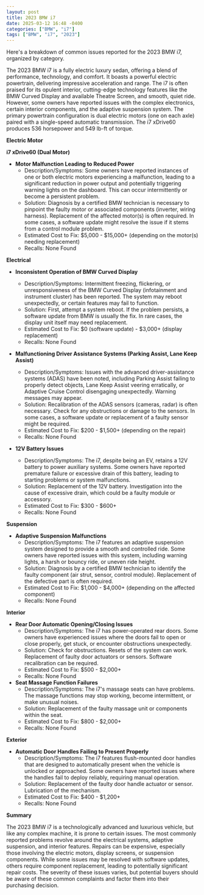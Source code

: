 ```yaml
---
layout: post
title: 2023 BMW i7
date: 2025-03-12 16:48 -0400
categories: ["BMW", "i7"]
tags: ["BMW", "i7", "2023"]
---
```

Here's a breakdown of common issues reported for the 2023 BMW i7, organized by category.

The 2023 BMW i7 is a fully electric luxury sedan, offering a blend of performance, technology, and comfort. It boasts a powerful electric powertrain, delivering impressive acceleration and range. The i7 is often praised for its opulent interior, cutting-edge technology features like the BMW Curved Display and available Theatre Screen, and smooth, quiet ride. However, some owners have reported issues with the complex electronics, certain interior components, and the adaptive suspension system. The primary powertrain configuration is dual electric motors (one on each axle) paired with a single-speed automatic transmission. The i7 xDrive60 produces 536 horsepower and 549 lb-ft of torque.

**Electric Motor**

**i7 xDrive60 (Dual Motor)**

* **Motor Malfunction Leading to Reduced Power**
    * Description/Symptoms: Some owners have reported instances of one or both electric motors experiencing a malfunction, leading to a significant reduction in power output and potentially triggering warning lights on the dashboard. This can occur intermittently or become a persistent problem.
    * Solution: Diagnosis by a certified BMW technician is necessary to pinpoint the faulty motor or associated components (inverter, wiring harness). Replacement of the affected motor(s) is often required. In some cases, a software update might resolve the issue if it stems from a control module problem.
    * Estimated Cost to Fix: $5,000 - $15,000+ (depending on the motor(s) needing replacement)
    * Recalls: None Found

**Electrical**

*   **Inconsistent Operation of BMW Curved Display**
    *   Description/Symptoms: Intermittent freezing, flickering, or unresponsiveness of the BMW Curved Display (infotainment and instrument cluster) has been reported. The system may reboot unexpectedly, or certain features may fail to function.
    *   Solution: First, attempt a system reboot. If the problem persists, a software update from BMW is usually the fix. In rare cases, the display unit itself may need replacement.
    *   Estimated Cost to Fix: $0 (software update) - $3,000+ (display replacement)
    *   Recalls: None Found
*   **Malfunctioning Driver Assistance Systems (Parking Assist, Lane Keep Assist)**
    *   Description/Symptoms: Issues with the advanced driver-assistance systems (ADAS) have been noted, including Parking Assist failing to properly detect objects, Lane Keep Assist veering erratically, or Adaptive Cruise Control disengaging unexpectedly. Warning messages may appear.
    *   Solution: Recalibration of the ADAS sensors (cameras, radar) is often necessary. Check for any obstructions or damage to the sensors. In some cases, a software update or replacement of a faulty sensor might be required.
    *   Estimated Cost to Fix: $200 - $1,500+ (depending on the repair)
    *   Recalls: None Found

* **12V Battery Issues**
    * Description/Symptoms: The i7, despite being an EV, retains a 12V battery to power auxiliary systems. Some owners have reported premature failure or excessive drain of this battery, leading to starting problems or system malfunctions.
    * Solution: Replacement of the 12V battery. Investigation into the cause of excessive drain, which could be a faulty module or accessory.
    * Estimated Cost to Fix: $300 - $600+
    * Recalls: None Found

**Suspension**

*   **Adaptive Suspension Malfunctions**
    *   Description/Symptoms: The i7 features an adaptive suspension system designed to provide a smooth and controlled ride. Some owners have reported issues with this system, including warning lights, a harsh or bouncy ride, or uneven ride height.
    *   Solution: Diagnosis by a certified BMW technician to identify the faulty component (air strut, sensor, control module). Replacement of the defective part is often required.
    *   Estimated Cost to Fix: $1,000 - $4,000+ (depending on the affected component)
    *   Recalls: None Found

**Interior**

* **Rear Door Automatic Opening/Closing Issues**
    * Description/Symptoms: The i7 has power-operated rear doors. Some owners have experienced issues where the doors fail to open or close properly, get stuck, or encounter obstructions unexpectedly.
    * Solution: Check for obstructions. Resets of the system can work. Replacement of faulty door actuators or sensors. Software recalibration can be required.
    * Estimated Cost to Fix: $500 - $2,000+
    * Recalls: None Found
* **Seat Massage Function Failures**
    * Description/Symptoms: The i7's massage seats can have problems. The massage functions may stop working, become intermittent, or make unusual noises.
    * Solution: Replacement of the faulty massage unit or components within the seat.
    * Estimated Cost to Fix: $800 - $2,000+
    * Recalls: None Found

**Exterior**

* **Automatic Door Handles Failing to Present Properly**
    * Description/Symptoms: The i7 features flush-mounted door handles that are designed to automatically present when the vehicle is unlocked or approached. Some owners have reported issues where the handles fail to deploy reliably, requiring manual operation.
    * Solution: Replacement of the faulty door handle actuator or sensor. Lubrication of the mechanism.
    * Estimated Cost to Fix: $400 - $1,200+
    * Recalls: None Found

**Summary**

The 2023 BMW i7 is a technologically advanced and luxurious vehicle, but like any complex machine, it is prone to certain issues. The most commonly reported problems revolve around the electrical systems, adaptive suspension, and interior features. Repairs can be expensive, especially those involving the electric motors, display screens, or suspension components. While some issues may be resolved with software updates, others require component replacement, leading to potentially significant repair costs. The severity of these issues varies, but potential buyers should be aware of these common complaints and factor them into their purchasing decision.

